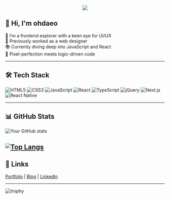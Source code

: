<div style="width: 100%; text-align:center;">
  <img  src="https://em-content.zobj.net/source/microsoft-teams/363/blue-heart_1f499.png"/>
</div>

## 👋 Hi, I'm ohdaeo

🌱 I’m a frontend explorer with a keen eye for UI/UX  
💼 Previously worked as a web designer  
📚 Currently diving deep into JavaScript and React  
🎨 Pixel-perfection meets logic-driven code  

---

## 🛠 Tech Stack  
![HTML5](https://img.shields.io/badge/HTML5-E34F26?style=flat-square&logo=html5&logoColor=white)
![CSS3](https://img.shields.io/badge/CSS3-1572B6?style=flat-square&logo=css3&logoColor=white)
![JavaScript](https://img.shields.io/badge/JavaScript-F7DF1E?style=flat-square&logo=javascript&logoColor=black)
![React](https://img.shields.io/badge/React-61DAFB?style=flat-square&logo=react&logoColor=black)
![TypeScript](https://img.shields.io/badge/TypeScript-3178C6?style=flat-square&logo=TypeScript&logoColor=white)
![jQuery](https://img.shields.io/badge/jQuery-0769AD?style=flat-square&logo=jquery&logoColor=white)
![Next.js](https://img.shields.io/badge/Next.js-000000?style=flat-square&logo=next.js&logoColor=white)
![React Native](https://img.shields.io/badge/React_Native-00db9d?style=flat-square&logo=react&logoColor=white)



---

## 📊 GitHub Stats
![Your GitHub stats](https://github-readme-stats.vercel.app/api?username=ohdaeo&show_icons=true&theme=buefy )

[![Top Langs](https://github-readme-stats.vercel.app/api/top-langs/?username=ohdaeo&layout=donut-vertical)](https://github.com/ohdaeo/github-readme-stats)
---

## 🔗 Links
[Portfolio](https://yourportfolio.com) | [Blog](https://yourblog.com) | [LinkedIn](https://linkedin.com/in/yourprofile)


---
![trophy](https://github-profile-trophy.vercel.app/?username=your-username)

